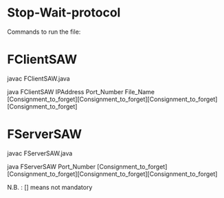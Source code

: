 # Stop-Wait-protocol

Commands to run the file:

# FClientSAW

javac FClientSAW.java

java FClientSAW IPAddress Port_Number File_Name [Consignment_to_forget][Consignment_to_forget][Consignment_to_forget][Consignment_to_forget]


# FServerSAW

javac FServerSAW.java

java FServerSAW Port_Number [Consignment_to_forget][Consignment_to_forget][Consignment_to_forget][Consignment_to_forget]

N.B. : [] means not mandatory

